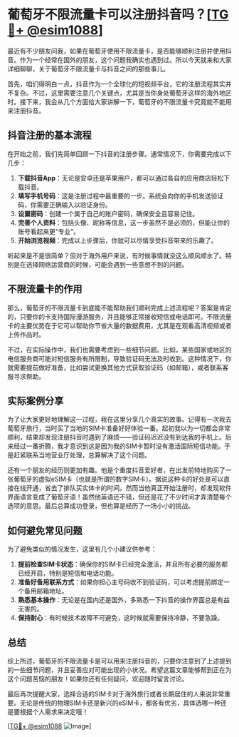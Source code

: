 # 葡萄牙不限流量卡可以注册抖音吗？[[TG💪+ @esim1088](https://t.me/s/esim1088)]

最近有不少朋友问我，如果在葡萄牙使用不限流量卡，是否能够顺利注册并使用抖音。作为一个经常在国外的朋友，这个问题我确实也遇到过。所以今天就来和大家详细聊聊，关于葡萄牙不限流量卡与抖音之间的那些事儿。

首先，咱们得明白一点，抖音作为一个全球化的短视频平台，它的注册流程其实并不复杂。不过，这里需要注意几个关键点，尤其是当你身处葡萄牙这样的海外地区时。接下来，我会从几个方面给大家讲解一下，葡萄牙的不限流量卡究竟能不能用来注册抖音。

## 抖音注册的基本流程

在开始之前，我们先简单回顾一下抖音的注册步骤。通常情况下，你需要完成以下几步：

1. **下载抖音App**：无论是安卓还是苹果用户，都可以通过各自的应用商店轻松下载抖音。
2. **填写手机号码**：这是注册过程中最重要的一步。系统会向你的手机发送验证码，你需要正确输入以验证身份。
3. **设置密码**：创建一个属于自己的账户密码，确保安全且容易记住。
4. **完善个人资料**：包括头像、昵称等信息，这一步虽然不是必须的，但能让你的账号看起来更“专业”。
5. **开始浏览视频**：完成以上步骤后，你就可以尽情享受抖音带来的乐趣了。

听起来是不是很简单？但对于海外用户来说，有时候事情就没这么顺风顺水了。特别是在选择网络运营商的时候，可能会遇到一些意想不到的问题。

## 不限流量卡的作用

那么，葡萄牙的不限流量卡到底能不能帮助我们顺利完成上述流程呢？答案是肯定的，只要你的卡支持国际漫游服务，并且能够正常接收短信或电话即可。不限流量卡的主要优势在于它可以帮助你节省大量的数据费用，尤其是在观看高清视频或者上传作品时。

不过，在实际操作中，我们也需要考虑到一些细节问题。比如，某些国家或地区的电信服务商可能对短信服务有所限制，导致验证码无法及时收到。这种情况下，你就需要提前做好准备，比如尝试更换其他方式获取验证码（如邮箱），或者联系客服寻求帮助。

## 实际案例分享

为了让大家更好地理解这一过程，我在这里分享几个真实的故事。记得有一次我去葡萄牙旅行，当时买了当地的SIM卡准备好好体验一番。起初我以为一切都会非常顺利，结果却发现注册抖音时遇到了麻烦——验证码迟迟没有到达我的手机上。后来经过一番折腾，我才意识到这是因为我的SIM卡暂时没有激活国际短信功能。于是赶紧联系当地营业厅处理，总算解决了这个问题。

还有一个朋友的经历则更加有趣。他是个重度抖音爱好者，在出发前特地购买了一张葡萄牙的虚拟eSIM卡（也就是所谓的数字SIM卡）。据说这种卡的好处是可以直接在线开通，省去了排队买实体卡的时间。然而当他真正开始注册时，却发现软件界面语言变成了葡萄牙语！虽然他英语还不错，但还是花了不少时间才弄清楚每个选项的意思。最后总算成功登录，但也算是经历了一场小小的挑战。

## 如何避免常见问题

为了避免类似的情况发生，这里有几个小建议供参考：

1. **提前检查SIM卡状态**：确保你的SIM卡已经完全激活，并且所有必要的服务都已经开启，特别是短信和电话功能。
2. **准备好备用联系方式**：如果你担心主号码收不到验证码，可以考虑提前绑定一个备用邮箱地址。
3. **熟悉基本操作**：无论是在国内还是国外，多熟悉一下抖音的操作界面总是有益无害的。
4. **保持耐心**：有时候技术故障不可避免，这时候就需要保持冷静，不要急躁。

## 总结

综上所述，葡萄牙的不限流量卡是可以用来注册抖音的，只要你注意到了上述提到的一些细节问题，并且妥善应对可能出现的小状况。希望这篇文章能够帮到正在为这个问题苦恼的朋友！如果你还有任何疑问，欢迎随时留言讨论。

最后再次提醒大家，选择合适的SIM卡对于海外旅行或者长期居住的人来说非常重要。无论是传统的物理SIM卡还是新兴的eSIM卡，都各有优劣，具体选哪一种还是要根据个人需求来决定哦！

[[TG💪+ @esim1088](https://t.me/s/esim1088) ![Image](https://i.postimg.cc/4NQfJmqS/Snipaste-2025-05-13-00-14-12.png)]
